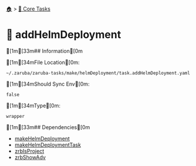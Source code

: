 <!--startTocHeader-->
[🏠](../README.md) > [🥝 Core Tasks](README.md)
# 🚢 addHelmDeployment
<!--endTocHeader-->

[1m[33m## Information[0m

[1m[34mFile Location[0m:

    ~/.zaruba/zaruba-tasks/make/helmDeployment/task.addHelmDeployment.yaml

[1m[34mShould Sync Env[0m:

    false

[1m[34mType[0m:

    wrapper


[1m[33m## Dependencies[0m

* [makeHelmDeployment](make-helm-deployment.md)
* [makeHelmDeploymentTask](make-helm-deployment-task.md)
* [zrbIsProject](zrb-is-project.md)
* [zrbShowAdv](zrb-show-adv.md)